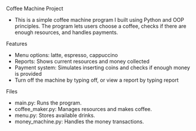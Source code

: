 Coffee Machine Project
* This is a simple coffee machine program I built using Python and OOP principles. The program lets users choose a coffee, checks if there are enough resources, and handles payments.

Features
* Menu options: latte, espresso, cappuccino
* Reports: Shows current resources and money collected
* Payment system: Simulates inserting coins and checks if enough money is provided
* Turn off the machine by typing off, or view a report by typing report

Files
* main.py: Runs the program.
* coffee_maker.py: Manages resources and makes coffee.
* menu.py: Stores available drinks.
* money_machine.py: Handles the money transactions.
